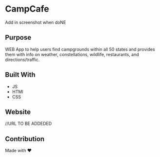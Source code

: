 # CampCafe

Add in screenshot when doNE


## Purpose
 WEB App to help users find campgrounds within all 50 states and provides them with info on weather, constellations, wildlife, restaurants, and directions/traffic.
 
 
## Built With
* JS
* HTMl
* CSS

## Website
//URL TO BE ADDEDED

## Contribution
Made with ❤️ 

